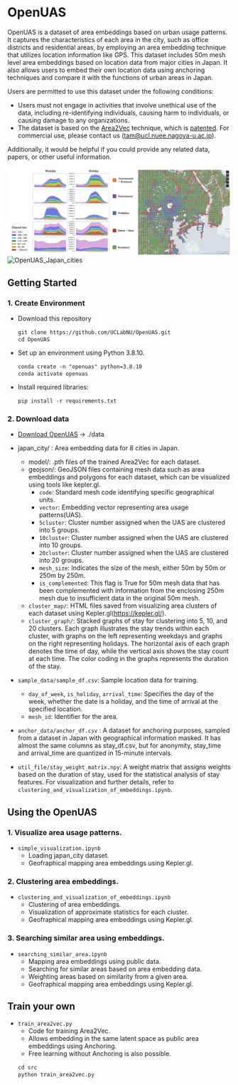 # OpenUAS

OpenUAS is a dataset of area embeddings based on urban usage patterns. It captures the characteristics of each area in the city, such as office districts and residential areas, by employing an area embedding technique that utilizes location information like GPS. This dataset includes 50m mesh level area embeddings based on location data from major cities in Japan. It also allows users to embed their own location data using anchoring techniques and compare it with the functions of urban areas in Japan.

Users are permitted to use this dataset under the following conditions:

- Users must not engage in activities that involve unethical use of the data, including re-identifying individuals, causing harm to individuals, or causing damage to any organizations.
- The dataset is based on the [Area2Vec](https://arxiv.org/html/2401.10648v1) technique, which is [patented](https://patentcenter.uspto.gov/applications/17205532). For commercial use, please contact us (tam@ucl.nuee.nagoya-u.ac.jp).

Additionally, it would be helpful if you could provide any related data, papers, or other useful information.

![OpenUAS_Tokyo](OpenUAS_image.png)
![OpenUAS_Japan_cities](japan_cities_image.png)

## Getting Started

### 1. Create Environment

- Download this repository

  ```
  git clone https://github.com/UCLabNU/OpenUAS.git
  cd OpenUAS
  ```

- Set up an environment using Python 3.8.10.
  ```
  conda create -n "openuas" python=3.8.10
  conda activate openuas
  ```
- Install required libraries:
  ```
  pip install -r requirements.txt
  ```

### 2. Download data

- [Download OpenUAS](<[https://drive.google.com/file/d/1ggMGL_71nNmHL1A-iOuUfYjgWBxN5qC7/view?usp=drive_link](https://drive.google.com/file/d/1Q50MJiOojZQEqV-eVvFpS_hhY0pjyopv/view?usp=sharing)>) -> ./data

<!-- <details>
  <summary><b>Dataset desctiption</b></summary> -->

- japan_city/ : Area embedding data for 8 cities in Japan.

  - model/: .pth files of the trained Area2Vec for each dataset.
  - geojson/: GeoJSON files containing mesh data such as area embeddings and polygons for each dataset, which can be visualized using tools like kepler.gl.
    - `code`: Standard mesh code identifying specific geographical units.
    - `vector`: Embedding vector representing area usage patterns(UAS).
    - `5cluster`: Cluster number assigned when the UAS are clustered into 5 groups.
    - `10cluster`: Cluster number assigned when the UAS are clustered into 10 groups.
    - `20cluster`: Cluster number assigned when the UAS are clustered into 20 groups.
    - `mesh_size`: Indicates the size of the mesh, either 50m by 50m or 250m by 250m.
    - `is_complemented`: This flag is True for 50m mesh data that has been complemented with information from the enclosing 250m mesh due to insufficient data in the original 50m mesh.
  - `cluster_map/`: HTML files saved from visualizing area clusters of each dataset using Kepler.gl(https://kepler.gl/).
  - `cluster_graph/`: Stacked graphs of stay for clustering into 5, 10, and 20 clusters. Each graph illustrates the stay trends within each cluster, with graphs on the left representing weekdays and graphs on the right representing holidays. The horizontal axis of each graph denotes the time of day, while the vertical axis shows the stay count at each time. The color coding in the graphs represents the duration of the stay.

- `sample_data/sample_df.csv`: Sample location data for training.

  - `day_of_week`, `is_holiday`, `arrival_time`: Specifies the day of the week, whether the date is a holiday, and the time of arrival at the specified location.
  - `mesh_id`: Identifier for the area.

- `anchor_data/anchor_df.csv` : A dataset for anchoring purposes, sampled from a dataset in Japan with geographical information masked. It has almost the same columns as stay_df.csv, but for anonymity, stay_time and arrival_time are quantized in 15-minute intervals.

- `util_file/stay_weight_matrix.npy`: A weight matrix that assigns weights based on the duration of stay, used for the statistical analysis of stay features. For visualization and further details, refer to `clustering_and_visualization_of_embeddings.ipynb`.

<!-- </details> -->

## Using the OpenUAS

### 1. Visualize area usage patterns.

- `simple_visualization.ipynb`
  - Loading japan_city dataset.
  - Geofraphical mapping area embeddings using Kepler.gl.

### 2. Clustering area embeddings.

- `clustering_and_visualization_of_embeddings.ipynb`
  - Clustering of area embeddings.
  - Visualization of approximate statistics for each cluster.
  - Geofraphical mapping area embeddings using Kepler.gl.

### 3. Searching similar area using embeddings.

- `searching_similar_area.ipynb`
  - Mapping area embeddings using public data.
  - Searching for similar areas based on area embedding data.
  - Weighting areas based on similarity from a given area.
  - Geofraphical mapping area embeddings using Kepler.gl.

## Train your own

- `train_area2vec.py`
  - Code for training Area2Vec.
  - Allows embedding in the same latent space as public area embeddings using Anchoring.
  - Free learning without Anchoring is also possible.
  ```
  cd src
  python train_area2vec.py
  ```
